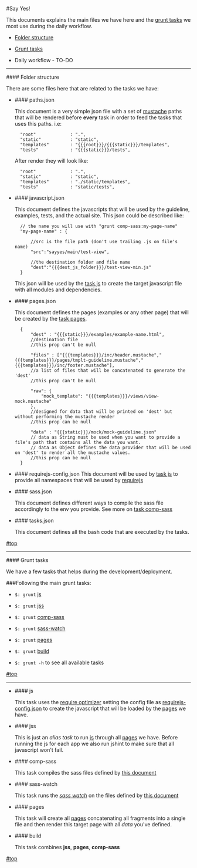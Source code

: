 #<a name="top"></a>Say Yes!

This documents explains the main files we have here and the [grunt tasks](#grunt) we most use during the daily workflow.

- [Folder structure](#structure)

- [Grunt tasks](#grunt)

- Daily workflow - TO-DO

---

###<a name="structure"># </a>Folder structure

There are some files here that are related to the tasks we have:

- ###<a name="paths"># </a>paths.json

	This document is a very simple json file with a set of [mustache](http://mustache.github.io/)  paths that will be rendered before **every** task in order to feed the tasks that uses this paths. i.e:

		"root"             : ".",
		"static"           : "static",
		"templates"        : "{{{root}}}/{{{static}}}/templates",
		"tests"            : "{{{static}}}/tests",

	After render they will look like:

		"root"             : ".",
		"static"           : "static",
		"templates"        : "./static/templates",
		"tests"            : "static/tests",


- ###<a name="javascript.json"># </a>javascript.json

	This document defines the javascripts that will be used by the guideline, examples, tests, and the actual site. This json could be described like:

		// the name you will use with "grunt comp-sass:my-page-name"
		"my-page-name" : {

			//src is the file path (don't use trailing .js on file's name)
			"src":"sayyes/main/test-view",

			//the destination folder and file name
			"dest":"{{{dest_js_folder}}}/test-view-min.js"
		}

	This json will be used by the [task js](#js) to create the target javascript file with all modules and dependencies.


- ###<a name="pages.json"># </a>pages.json

	This document defines the pages (examples or any other page) that will be created by the [task pages](#pages).

		{
			"dest" : "{{{static}}}/examples/example-name.html",
			//destination file
			//this prop can't be null

			"files" : ["{{{templates}}}/inc/header.mustache","{{{templates}}}/pages/tmplt-guideline.mustache","{{{templates}}}/inc/footer.mustache"],
			//a list of files that will be concatenated to generate the 'dest'
			//this prop can't be null

			"raw": {
				"mock_template": "{{{templates}}}/views/view-mock.mustache"
			},
			//designed for data that will be printed on 'dest' but without performing the mustache render
			//this prop can be null

			"data" : "{{{static}}}/mock/mock-guideline.json"
			// data as String must be used when you want to provide a file's path that contains all the data you want.
			// data as Object defines the data provider that will be used on 'dest' to render all the mustache values.
			//this prop can be null
		}


- ###<a name="requirejs-config.json"># </a>requirejs-config.json
	This document will be used by [task js](#js) to provide all namespaces that will be used by [requirejs](http://requirejs.org/docs/api.html#config)

- ###<a name="sass.json"># </a>sass.json

	This document defines different ways to compile the sass file accordingly to the env you provide. See more on [task comp-sass](#comp-sass)


- ###<a name="tasks.json"># </a>tasks.json

	This document defines all the bash code that are executed by the tasks.

[#top](#top)

---

###<a name="grunt"># </a>Grunt tasks

We have a few tasks that helps during the development/deployment.

###Following the main grunt tasks:


- `$: grunt` [js](#js)

- `$: grunt` [jss](#jss)

- `$: grunt` [comp-sass](#comp-sass)

- `$: grunt` [sass-watch](#sass-watch)

- `$: grunt` [pages](#pages)

- `$: grunt` [build](#build)

- `$: grunt -h` to see all available tasks

[#top](#top)

---

- ###<a name="js"># </a>js

	This task uses the [require optimizer](http://requirejs.org/docs/optimization.html) setting the config file as [requirejs-config.json](#requirejs-config.json) to create the javascript that will be loaded by the [pages](#javascript.json) we have.

- ###<a name="jss"># </a>jss

	This is just an *alias task* to run [js](#js) through all [pages](#javascript.json) we have. Before running the js for each app we also run jshint to make sure that all javascript won't fail.

- ###<a name="comp-sass"># </a>comp-sass

	This task compiles the sass files defined by [this document](#sass.json)

- ###<a name="sass-watch"># </a>sass-watch

	This task runs the *[sass watch](http://sass-lang.com/documentation/file.SASS_REFERENCE.html)* on the files defined by [this document](#sass.json)


- ###<a name="pages"># </a>pages

	This task will create all [pages](#pages.json) concatenating all fragments into a single file and then render this target page with all *data* you've defined.

- ###<a name="build"># </a>build

	This task combines **jss**, **pages**, **comp-sass**

[#top](#top)